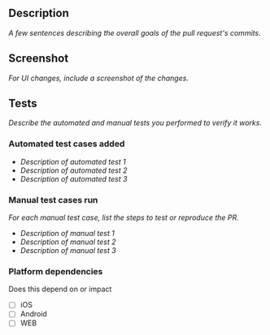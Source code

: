 ## Description
_A few sentences describing the overall goals of the pull request's commits._

## Screenshot
_For UI changes, include a screenshot of the changes._

## Tests
_Describe the automated and manual tests you performed to verify it works._

### Automated test cases added
- _Description of automated test 1_
- _Description of automated test 2_
- _Description of automated test 3_

### Manual test cases run
_For each manual test case, list the steps to test or reproduce the PR._
- _Description of manual test 1_
- _Description of manual test 2_
- _Description of manual test 3_


### Platform dependencies
Does this depend on or impact
- [ ] iOS
- [ ] Android
- [ ] WEB
